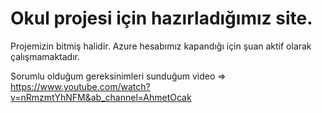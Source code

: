 # Okul projesi için hazırladığımız site.

Projemizin bitmiş halidir. Azure hesabımız kapandığı için şuan aktif olarak çalışmamaktadır.

Sorumlu olduğum gereksinimleri sunduğum video => https://www.youtube.com/watch?v=nRmzmtYhNFM&ab_channel=AhmetOcak
